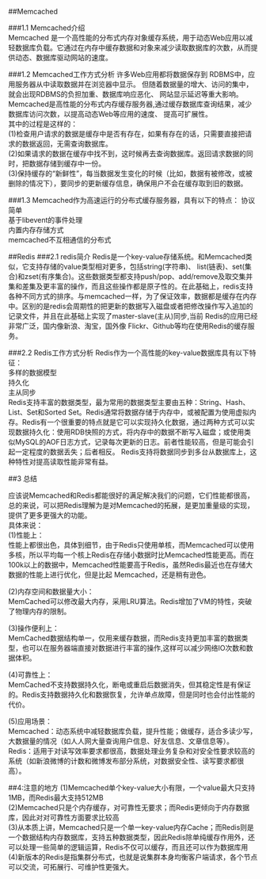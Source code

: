 ##Memcached

###1.1 Memcached介绍  
Memcached 是一个高性能的分布式内存对象缓存系统，用于动态Web应用以减轻数据库负载。它通过在内存中缓存数据和对象来减少读取数据库的次数，从而提供动态、数据库驱动网站的速度。

###1.2 Memcached工作方式分析
许多Web应用都将数据保存到 RDBMS中，应用服务器从中读取数据并在浏览器中显示。 但随着数据量的增大、访问的集中，就会出现RDBMS的负担加重、数据库响应恶化、 网站显示延迟等重大影响。Memcached是高性能的分布式内存缓存服务器,通过缓存数据库查询结果，减少数据库访问次数，以提高动态Web等应用的速度、 提高可扩展性。<br>
其中的过程是这样的：<br>
(1)检查用户请求的数据是缓存中是否有存在，如果有存在的话，只需要直接把请求的数据返回，无需查询数据库。<br>
(2)如果请求的数据在缓存中找不到，这时候再去查询数据库。返回请求数据的同时，把数据存储到缓存中一份。<br>
(3)保持缓存的“新鲜性”，每当数据发生变化的时候（比如，数据有被修改，或被删除的情况下），要同步的更新缓存信息，确保用户不会在缓存取到旧的数据。<br>

###1.3 Memcached作为高速运行的分布式缓存服务器，具有以下的特点： 
协议简单 <br>
基于libevent的事件处理 <br>
内置内存存储方式<br>
memcached不互相通信的分布式<br>


##Redis
###2.1 redis简介
Redis是一个key-value存储系统。和Memcached类似，它支持存储的value类型相对更多，包括string(字符串)、 list(链表)、set(集合)和zset(有序集合)。这些数据类型都支持push/pop、add/remove及取交集并集和差集及更丰富的操作，而且这些操作都是原子性的。在此基础上，redis支持各种不同方式的排序。与memcached一样，为了保证效率，数据都是缓存在内存中。区别的是redis会周期性的把更新的数据写入磁盘或者把修改操作写入追加的记录文件，并且在此基础上实现了master-slave(主从)同步,当前 Redis的应用已经非常广泛，国内像新浪、淘宝，国外像 Flickr、Github等均在使用Redis的缓存服务。

###2.2 Redis工作方式分析
Redis作为一个高性能的key-value数据库具有以下特征： <br>
多样的数据模型 <br>
持久化 <br>
主从同步  <br>
Redis支持丰富的数据类型，最为常用的数据类型主要由五种：String、Hash、List、Set和Sorted Set。Redis通常将数据存储于内存中，或被配置为使用虚拟内存。Redis有一个很重要的特点就是它可以实现持久化数据，通过两种方式可以实现数据持久化：使用RDB快照的方式，将内存中的数据不断写入磁盘；或使用类似MySQL的AOF日志方式，记录每次更新的日志。前者性能较高，但是可能会引起一定程度的数据丢失；后者相反。 Redis支持将数据同步到多台从数据库上，这种特性对提高读取性能非常有益。<br>
     
##3 总结

应该说Memcached和Redis都能很好的满足解决我们的问题，它们性能都很高，总的来说，可以把Redis理解为是对Memcached的拓展，是更加重量级的实现，提供了更多更强大的功能。<br>
具体来说：<br>
(1)性能上：<br>
性能上都很出色，具体到细节，由于Redis只使用单核，而Memcached可以使用多核，所以平均每一个核上Redis在存储小数据时比Memcached性能更高。而在100k以上的数据中，Memcached性能要高于Redis，虽然Redis最近也在存储大数据的性能上进行优化，但是比起 Memcached，还是稍有逊色。<br>

(2)内存空间和数据量大小：<br>
MemCached可以修改最大内存，采用LRU算法。Redis增加了VM的特性，突破了物理内存的限制。<br>

(3)操作便利上：<br>
MemCached数据结构单一，仅用来缓存数据，而Redis支持更加丰富的数据类型，也可以在服务器端直接对数据进行丰富的操作,这样可以减少网络IO次数和数据体积。<br>

(4)可靠性上：<br>
MemCached不支持数据持久化，断电或重启后数据消失，但其稳定性是有保证的。Redis支持数据持久化和数据恢复，允许单点故障，但是同时也会付出性能的代价。<br>

(5)应用场景：<br>
Memcached：动态系统中减轻数据库负载，提升性能；做缓存，适合多读少写，大数据量的情况（如人人网大量查询用户信息、好友信息、文章信息等）。<br>
Redis：适用于对读写效率要求都很高，数据处理业务复杂和对安全性要求较高的系统（如新浪微博的计数和微博发布部分系统，对数据安全性、读写要求都很高）。<br>


##4:注意的地方
(1)Memcached单个key-value大小有限，一个value最大只支持1MB，而Redis最大支持512MB<br>
(2)Memcached只是个内存缓存，对可靠性无要求；而Redis更倾向于内存数据库，因此对对可靠性方面要求比较高<br>
(3)从本质上讲，Memcached只是一个单一key-value内存Cache；而Redis则是一个数据结构内存数据库，支持五种数据类型，因此Redis除单纯缓存作用外，还可以处理一些简单的逻辑运算，Redis不仅可以缓存，而且还可以作为数据库用<br>
(4)新版本的Redis是指集群分布式，也就是说集群本身均衡客户端请求，各个节点可以交流，可拓展行、可维护性更强大。<br>
